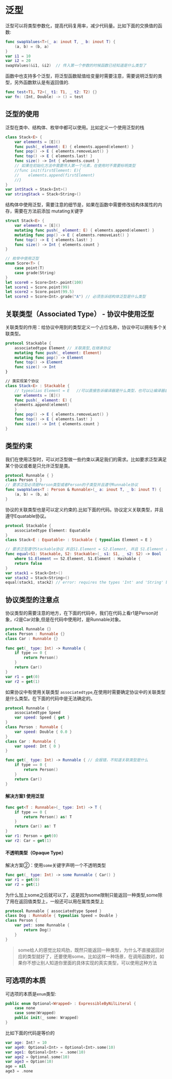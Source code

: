 # 泛型
泛型可以将类型参数化，提高代码复用率，减少代码量。比如下面的交换值的函数:
```swift
func swapValues<T>(_ a: inout T, _ b: inout T) {
    (a, b) = (b, a)
}
var i1 = 10
var i2 = 20
swapValues(&i1, &i2)  // 传入第一个参数的时候函数已经知道是什么类型了
```
函数中也支持多个泛型，将泛型函数赋值给变量时需要注意，需要说明泛型的类型，另外函数默认是有返回值的.
```swift
func test<T1, T2>(_ t1: T1, _ t2: T2) {}
var fn: (Int, Double) -> () = test
```
## 泛型的使用
泛型在类中、结构体、枚举中都可以使用。比如定义一个使用泛型的栈
```swift
class Stack<E> {
    var elements = [E]()
    func push(_ element: E) { elements.append(element) }
    func pop() -> E { elements.removeLast() }
    func top() -> E { elements.last! }
    func size() -> Int { elements.count }
    // 如果在初始化方法中需要传入第一个元素，在使用时不需要标明类型
    //func init(firstElement: E){
    //    elements.append(firstElement)
    //}
}
var intStack = Stack<Int>()
var stringStack = Stack<String>()
```
结构体中使用泛型，需要注意的细节是，如果在函数中需要修改结构体属性的内存，需要在方法前添加 mutating关键字
```swift
struct Stack<E> {
    var elements = [E]()
    mutating func push(_ element: E) { elements.append(element) }
    mutating func pop() -> E { elements.removeLast() }
    func top() -> E { elements.last! }
    func size() -> Int { elements.count }
}

// 枚举中使用泛型
enum Score<T> {
    case point(T)
    case grade(String)
}
let score0 = Score<Int>.point(100)
let score1 = Score.point(99)
let score2 = Score.point(99.5)
let score3 = Score<Int>.grade("A") // 必须告诉结构体泛型是什么类型
```

## 关联类型（Associated Type） - 协议中使用泛型
关联类型的作用：给协议中用到的类型定义一个占位名称，协议中可以拥有多个关联类型。
```swift
protocol Stackable {
    associatedtype Element // 关联类型,在继承协议
    mutating func push(_ element: Element)
    mutating func pop() -> Element
    func top() -> Element
    func size() -> Int
}

// 类实现某个协议
class Stack<E> : Stackable {
    // typealias Element = E   //可以直接告诉编译器是什么类型，也可以让编译器自己发现
    var elements = [E]()
    func push(_ element: E) {
    elements.append(element)
    }
    func pop() -> E { elements.removeLast() }
    func top() -> E { elements.last! }
    func size() -> Int { elements.count }
}
```

## 类型约束
我们在使用泛型时，可以对泛型做一些约束以满足我们的需求。比如要求泛型满足某个协议或者是只允许泛型是类。
```swift
protocol Runnable { }
class Person { }
// 要求泛型必须是Person类型或者Person的子类型并且遵守Runnable协议
func swapValues<T : Person & Runnable>(_ a: inout T, _ b: inout T) {
    (a, b) = (b, a)
}
```
协议的关联类型也是可以定义约束的.比如下面的代码。协议定义关联类型，并且遵守Equatable协议。
```swift
protocol Stackable {
    associatedtype Element: Equatable
}
class Stack<E : Equatable> : Stackable { typealias Element = E }

// 要求泛型遵守Stackable协议 并且S1.Element = S2.Element, 并且 S1.Element 遵守Hashable协议
func equal<S1: Stackable, S2: Stackable>(_ s1: S1, _ s2: S2) -> Bool
    where S1.Element == S2.Element, S1.Element : Hashable {
    return false
}
var stack1 = Stack<Int>()
var stack2 = Stack<String>()
equal(stack1, stack2) // error: requires the types 'Int' and 'String' be equivalent
```

## 协议类型的注意点
协议类型的需要注意的地方，在下面的代码中，我们在代码上看r1是Person对象，r2是Car对象,但是在代码中使用时，是Runnable对象。
```swift
protocol Runnable {}
class Person : Runnable {}
class Car : Runnable {}
 
func get(_ type: Int) -> Runnable {
    if type == 0 {
        return Person()
    }
    return Car()
}
var r1 = get(0)
var r2 = get(1)
```
如果协议中有使用关联类型 `associatedtype`,在使用时需要确定协议中的关联类型是什么类型。在下面的代码中是无法确定的。
```swift
protocol Runnable {
    associatedtype Speed
    var speed: Speed { get }
}
class Person : Runnable {
    var speed: Double { 0.0 }
}
class Car : Runnable {
    var speed: Int { 0 }
}

func get(_ type: Int) -> Runnable { // 会报错，不知道关联类型是什么
    if type == 0 {
        return Person()
    }
    return Car()
}
```

#### 解决方案1 使用泛型
```swift
func get<T : Runnable>(_ type: Int) -> T {
    if type == 0 {
        return Person() as! T
    }
    return Car() as! T
}
var r1: Person = get(0)
var r2: Car = get(1)
```

#### 不透明类型（Opaque Type）
解决方案②：使用`some`关键字声明一个不透明类型
```swift
func get(_ type: Int) -> some Runnable { Car() }
var r1 = get(0)
var r2 = get(1)
```
为什么加上some之后就可以了，这是因为some限制只能返回一种类型,some除了用在返回值类型上，一般还可以用在属性类型上
```swift
protocol Runnable { associatedtype Speed }
class Dog : Runnable { typealias Speed = Double }
class Person {
    var pet: some Runnable {
        return Dog()
    }
}
```
> some给人的感觉比较鸡肋，既然只能返回一种类型，为什么不直接返回对应的类型就好了，还要使用some。比如这样一种场景，在调用函数时，如果你不想让别人知道你里面的具体实现的真实类型，可以使用这种方法

## 可选项的本质
可选项的本质是`enum`类型:
```swift
public enum Optional<Wrapped> : ExpressibleByNilLiteral {
    case none
    case some(Wrapped)
    public init(_ some: Wrapped)
}
```
比如下面的代码是等价的
```swift
var age: Int? = 10
var age0: Optional<Int> = Optional<Int>.some(10)
var age1: Optional<Int> = .some(10)
var age2 = Optional.some(10)
var age3 = Option(10)
age = nil
age3 = .none
```
